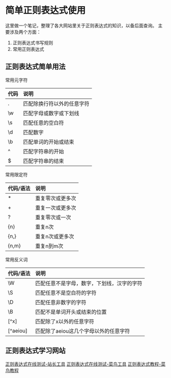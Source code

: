# 简单正则表达式使用


这里做一个笔记，整理了各大网站里关于正则表达式的知识，以备后面查询。
主要涉及两个方面：

1. 正则表达式书写规则
2. 常用正则表达式
<!--more-->

## 正则表达式简单用法

常用元字符

 |  代码  |  说明
 | :- | :-
 | . | 匹配除换行符以外的任意字符
 | \\w | 匹配字母或数字或下划线
 | \\s | 匹配任意的空白符
 | \\d | 匹配数字
 | \\b | 匹配单词的开始或结束
 | ^ | 匹配字符串的开始
 | $ | 匹配字符串的结束

常用限定符

 | 代码/语法 | 说明
 | :- | :-
 | * | 重复零次或更多次
 | + | 重复一次或更多次
 | ? | 重复零次或一次
 | {n} | 重复n次
 | {n,} | 重复n次或更多次
 | {n,m} | 重复n到m次

常用反义词

 | 代码/语法 | 说明
 | :- | :-
 | \\W | 匹配任意不是字母，数字，下划线，汉字的字符
 | \\S | 匹配任意不是空白符的字符
 | \\D | 匹配任意非数字的字符
 | \\B | 匹配不是单词开头或结束的位置
 | \[^x\] | 匹配除了x以外的任意字符
 | \[^aeiou\] | 匹配除了aeiou这几个字母以外的任意字符

<!-- 
## 常用正则表达式

<div>
		<h2>一、校验数字的表达式</h2>
<ul>
<li>数字：<strong>^[0-9]*$</strong></li>
<li> n位的数字：<strong>^\d{n}$</strong></li>
<li> 至少n位的数字<strong>：^\d{n,}$</strong></li>
<li> m-n位的数字：<strong>^\d{m,n}$</strong></li>
<li> 零和非零开头的数字：<strong>^(0 | [1-9][0-9]*)$</strong></li>
<li> 非零开头的最多带两位小数的数字：<strong>^([1-9][0-9]*)+(\.[0-9]{1,2})?$</strong></li>
<li> 带1-2位小数的正数或负数：<strong>^(\-)?\d+(\.\d{1,2})$</strong></li>
<li> 正数、负数、和小数：<strong>^(\- | \+)?\d+(\.\d+)?$</strong></li>
<li> 有两位小数的正实数：<strong>^[0-9]+(\.[0-9]{2})?$</strong></li>
<li> 有1~3位小数的正实数：<strong>^[0-9]+(\.[0-9]{1,3})?$</strong></li>
<li> 非零的正整数：<strong>^[1-9]\d*$ 或 ^([1-9][0-9]*){1,3}$ 或 ^\+?[1-9][0-9]*$</strong></li>
<li> 非零的负整数：<strong>^\-[1-9][]0-9"*$ 或 ^-[1-9]\d*$</strong></li>
<li> 非负整数：<strong>^\d+$ 或 ^[1-9]\d* | 0$</strong></li>
<li> 非正整数：<strong>^-[1-9]\d* | 0$ 或 ^((-\d+) | (0+))$</strong></li>
<li> 非负浮点数：<strong>^\d+(\.\d+)?$ 或 ^[1-9]\d*\.\d* | 0\.\d*[1-9]\d* | 0?\.0+ | 0$</strong></li>
<li> 非正浮点数：<strong>^((-\d+(\.\d+)?) | (0+(\.0+)?))$ 或 ^(-([1-9]\d*\.\d* | 0\.\d*[1-9]\d*)) | 0?\.0+ | 0$</strong></li>
<li> 正浮点数：<strong>^[1-9]\d*\.\d* | 0\.\d*[1-9]\d*$ 或 ^(([0-9]+\.[0-9]*[1-9][0-9]*) | ([0-9]*[1-9][0-9]*\.[0-9]+) | ([0-9]*[1-9][0-9]*))$</strong></li>
<li> 负浮点数：<strong>^-([1-9]\d*\.\d* | 0\.\d*[1-9]\d*)$ 或 ^(-(([0-9]+\.[0-9]*[1-9][0-9]*) | ([0-9]*[1-9][0-9]*\.[0-9]+) | ([0-9]*[1-9][0-9]*)))$</strong></li>
<li> 浮点数：<strong>^(-?\d+)(\.\d+)?$ 或 ^-?([1-9]\d*\.\d* | 0\.\d*[1-9]\d* | 0?\.0+ | 0)$</strong></li></ul>

<hr>
<h2>二、校验字符的表达式</h2>
<ul>
<li>汉字：<strong>^[\u4e00-\u9fa5]{0,}$</strong></li>
<li>英文和数字：<strong>^[A-Za-z0-9]+$ 或 ^[A-Za-z0-9]{4,40}$</strong></li>
<li>长度为3-20的所有字符：<strong>^.{3,20}$</strong></li>
<li>由26个英文字母组成的字符串：<strong>^[A-Za-z]+$</strong></li>
<li>由26个大写英文字母组成的字符串：<strong>^[A-Z]+$</strong></li>
<li>由26个小写英文字母组成的字符串：<strong>^[a-z]+$</strong></li>
<li>由数字和26个英文字母组成的字符串：<strong>^[A-Za-z0-9]+$</strong></li>
<li>由数字、26个英文字母或者下划线组成的字符串：<strong>^\w+$ 或 ^\w{3,20}$</strong></li>
<li>中文、英文、数字包括下划线：<strong>^[\u4E00-\u9FA5A-Za-z0-9_]+$</strong></li>
<li>中文、英文、数字但不包括下划线等符号：<strong>^[\u4E00-\u9FA5A-Za-z0-9]+$ 或 ^[\u4E00-\u9FA5A-Za-z0-9]{2,20}$</strong></li>
<li>可以输入含有^%&',;=?$\"等字符：<strong>[^%&',;=?$\x22]+</strong></li>
<li>禁止输入含有~的字符：<strong>[^~\x22]+</strong></li></ul>

<hr>
<h2>三、特殊需求表达式</h2>
<ul>
<li>Email地址：<strong>^\w+([-+.]\w+)*@\w+([-.]\w+)*\.\w+([-.]\w+)*$</strong></li>
<li>域名：<strong>[a-zA-Z0-9][-a-zA-Z0-9]{0,62}(/.[a-zA-Z0-9][-a-zA-Z0-9]{0,62})+/.?</strong></li>
<li>InternetURL：<strong>[a-zA-z]+://[^\s]* 或 ^http://([\w-]+\.)+[\w-]+(/[\w-./?%&=]*)?$</strong></li>
<li>手机号码：<strong>^(13[0-9] | 14[5 | 7] | 15[0 | 1 | 2 | 3 | 5 | 6 | 7 | 8 | 9] | 18[0 | 1 | 2 | 3 | 5 | 6 | 7 | 8 | 9])\d{8}$</strong></li>
<li>电话号码("XXX-XXXXXXX"、"XXXX-XXXXXXXX"、"XXX-XXXXXXX"、"XXX-XXXXXXXX"、"XXXXXXX"和"XXXXXXXX)：<strong>^(\(\d{3,4}-) | \d{3.4}-)?\d{7,8}$ </strong></li>
<li>国内电话号码(0511-4405222、021-87888822)：<strong>\d{3}-\d{8} | \d{4}-\d{7}</strong></li>
<li>电话号码正则表达式（支持手机号码，3-4位区号，7-8位直播号码，1－4位分机号）: <strong>((\d{11}) | ^((\d{7,8}) | (\d{4} | \d{3})-(\d{7,8}) | (\d{4} | \d{3})-(\d{7,8})-(\d{4} | \d{3} | \d{2} | \d{1}) | (\d{7,8})-(\d{4} | \d{3} | \d{2} | \d{1}))$)</strong></li>
<li>身份证号(15位、18位数字)，最后一位是校验位，可能为数字或字符X：<strong>(^\d{15}$) | (^\d{18}$) | (^\d{17}(\d | X | x)$)</strong></li>
<li>帐号是否合法(字母开头，允许5-16字节，允许字母数字下划线)：<strong>^[a-zA-Z][a-zA-Z0-9_]{4,15}$</strong></li>
<li>密码(以字母开头，长度在6~18之间，只能包含字母、数字和下划线)：<strong>^[a-zA-Z]\w{5,17}$</strong></li>
<li>强密码(必须包含大小写字母和数字的组合，不能使用特殊字符，长度在 8-10 之间)：<strong>^(?=.*\d)(?=.*[a-z])(?=.*[A-Z])[a-zA-Z0-9]{8,10}$  </strong></li>
<li>强密码(必须包含大小写字母和数字的组合，可以使用特殊字符，长度在8-10之间)：<strong>^(?=.*\d)(?=.*[a-z])(?=.*[A-Z]).{8,10}$  </strong></li>
<li>日期格式：<strong>^\d{4}-\d{1,2}-\d{1,2}</strong></li>
<li>一年的12个月(01～09和1～12)：<strong>^(0?[1-9] | 1[0-2])$</strong></li>
<li>一个月的31天(01～09和1～31)：<strong>^((0?[1-9]) | ((1 | 2)[0-9]) | 30 | 31)$ </strong></li>
<li>钱的输入格式：<ol>
<li>    有四种钱的表示形式我们可以接受:"10000.00" 和 "10,000.00", 和没有 "分" 的 "10000" 和 "10,000"：<strong>^[1-9][0-9]*$ </strong></li>
<li>    这表示任意一个不以0开头的数字,但是,这也意味着一个字符"0"不通过,所以我们采用下面的形式：<strong>^(0 | [1-9][0-9]*)$ </strong></li>
<li>    一个0或者一个不以0开头的数字.我们还可以允许开头有一个负号：<strong>^(0 | -?[1-9][0-9]*)$ </strong></li>
<li>    这表示一个0或者一个可能为负的开头不为0的数字.让用户以0开头好了.把负号的也去掉,因为钱总不能是负的吧。下面我们要加的是说明可能的小数部分：<strong>^[0-9]+(.[0-9]+)?$ </strong></li>
<li>    必须说明的是,小数点后面至少应该有1位数,所以"10."是不通过的,但是 "10" 和 "10.2" 是通过的：<strong>^[0-9]+(.[0-9]{2})?$ </strong></li>
<li>    这样我们规定小数点后面必须有两位,如果你认为太苛刻了,可以这样：<strong>^[0-9]+(.[0-9]{1,2})?$ </strong></li>
<li>    这样就允许用户只写一位小数.下面我们该考虑数字中的逗号了,我们可以这样：<strong>^[0-9]{1,3}(,[0-9]{3})*(.[0-9]{1,2})?$ </strong></li>
<li>    1到3个数字,后面跟着任意个 逗号+3个数字,逗号成为可选,而不是必须：<strong>^([0-9]+ | [0-9]{1,3}(,[0-9]{3})*)(.[0-9]{1,2})?$ </strong></li>
<li>    备注：这就是最终结果了,别忘了"+"可以用"*"替代如果你觉得空字符串也可以接受的话(奇怪,为什么?)最后,别忘了在用函数时去掉去掉那个反斜杠,一般的错误都在这里</li></ol></li>
<li>xml文件：<strong>^([a-zA-Z]+-?)+[a-zA-Z0-9]+\\.[x | X][m | M][l | L]$</strong></li>
<li>中文字符的正则表达式：<strong>[\u4e00-\u9fa5]</strong></li>
<li>双字节字符：<strong>[^\x00-\xff]    (包括汉字在内，可以用来计算字符串的长度(一个双字节字符长度计2，ASCII字符计1))</strong></li>
<li>空白行的正则表达式：<strong>\n\s*\r    (可以用来删除空白行)</strong></li>
<li>HTML标记的正则表达式：<strong><(\S*?)[^>]*>.*?</\1> | <.*? />    (首尾空白字符的正则表达式：^\s* | \s*$或(^\s*) | (\s*$)    (可以用来删除行首行尾的空白字符(包括空格、制表符、换页符等等)，非常有用的表达式)</strong></li>
<li>腾讯QQ号：<strong>[1-9][0-9]{4,}    (腾讯QQ号从10000开始)</strong></li>
<li>中国邮政编码：<strong>[1-9]\d{5}(?!\d)    (中国邮政编码为6位数字)</strong></li>
<li>IP地址：<strong>((?:(?:25[0-5] | 2[0-4]\\d | [01]?\\d?\\d)\\.){3}(?:25[0-5] | 2[0-4]\\d | [01]?\\d?\\d)) </strong></li></ul>
</div>-->

## 正则表达式学习网站

[正则表达式在线测试-站长工具](http://tool.chinaz.com/regex/)
[正则表达式在线测试-菜鸟工具](https://c.runoob.com/front-end/854)
[正则表达式教程-菜鸟教程](http://www.runoob.com/regexp/regexp-syntax.html)

